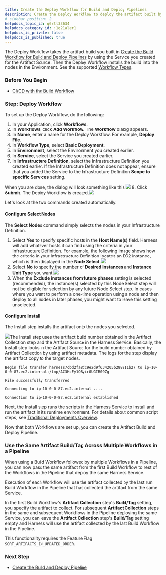 ```yaml
---
title: Create the Deploy Workflow for Build and Deploy Pipelines
description: Create the Deploy Workflow to deploy the artifact built by the Build Workflow.
# sidebar_position: 2
helpdocs_topic_id: q6rtl33634
helpdocs_category_id: j1q21aler1
helpdocs_is_private: false
helpdocs_is_published: true
---
```


The Deploy Workflow takes the artifact build you built in [Create the Build Workflow for Build and Deploy Pipelines](/article/obqhjaabnl-3-build-workflow) by using the Service you created for the Artifact Source. Then the Deploy Workflow installs the build into the nodes in the Environment. See the supported [Workflow Types](/article/m220i1tnia-workflow-configuration#workflow_types).

### Before You Begin

* [CI/CD with the Build Workflow](/article/wqytbv2bfd-ci-cd-with-the-build-workflow)

### Step: Deploy Workflow

To set up the Deploy Workflow, do the following:

1. In your Application, click **Workflows**.
2. In **Workflows**, click **Add Workflow**. The **Workflow** dialog appears.
3. In **Name**, enter a name for the Deploy Workflow. For example, **Deploy File**.
4. In **Workflow Type**, select **Basic Deployment**.
5. In **Environment**, select the Environment you created earlier.
6. In **Service**, select the Service you created earlier.
7. In **Infrastructure Definition**, select the Infrastructure Definition you created earlier. If the Infrastructure Definition does not appear, ensure that you added the Service to the Infrastructure Definition **Scope to specific Services** setting.  
  
When you are done, the dialog will look something like this.![](https://files.helpdocs.io/kw8ldg1itf/other/1568331803338/image.png)
8. Click **Submit**. The Deploy Workflow is created.![](https://files.helpdocs.io/kw8ldg1itf/other/1568331856619/image.png)

Let's look at the two commands created automatically.

#### Configure Select Nodes

The **Select Nodes** command simply selects the nodes in your Infrastructure Definition.

1. Select **Yes** to specify specific hosts in the **Host Name(s)** field. Harness will add whatever hosts it can find using the criteria in your Infrastructure Definition. For example, the following image shows how the criteria in your Infrastructure Definition locates an EC2 instance, which is then displayed in the **Node Select**.![](https://files.helpdocs.io/kw8ldg1itf/articles/q6rtl33634/1580235173953/image.png)
2. Select **No** to specify the number of **Desired Instances** and **Instance Unit Type** you want.![](https://files.helpdocs.io/kw8ldg1itf/articles/apwbji6gk5/1598891485455/screenshot-2020-08-31-at-9-45-12-pm.png)
3. When the **Exclude instances from future phases** setting is selected (recommended), the instance(s) selected by this Node Select step will not be eligible for selection by any future Node Select step. In cases where you want to perform a one-time operation using a node and then deploy to all nodes in later phases, you might want to leave this setting unselected.

#### Configure Install

The Install step installs the artifact onto the nodes you selected.

![](https://files.helpdocs.io/kw8ldg1itf/articles/q6rtl33634/1580235247881/image.png)The Install step uses the artifact build number obtained in the Artifact Collection step and the Artifact Source in the Harness Service. Basically, the Install step looks in the Artifact Source for the build number obtained by Artifact Collection by using artifact metadata. The logs for the step display the artifact copy to the target nodes.


```
Begin file transfer harness7cbd2fa8dc9e2d9f634205b288811b27 to ip-10-0-0-87.ec2.internal:/tmp/AC3HcFy1QByir0UGIR09Zg  
  
File successfully transferred  
  
Connecting to ip-10-0-0-87.ec2.internal ....  
  
Connection to ip-10-0-0-87.ec2.internal established
```
Next, the Install step runs the scripts in the Harness Service to install and run the artifact in its runtime environment. For details about common script steps, see [Traditional Deployments Overview](/article/6pwni5f9el-traditional-deployments-overview).

Now that both Workflows are set up, you can create the Artifact Build and Deploy Pipeline.

### Use the Same Artifact Build/Tag Across Multiple Workflows in a Pipeline

When using a Build Workflow followed by multiple Workflows in a Pipeline, you can now pass the same artifact from the first Build Workflow to rest of the Workflows in the Pipeline that deploy the same Harness Service.

Execution of each Workflow will use the artifact collected by the last run Build Workflow in the Pipeline that has collected the artifact from the same Service.

In the first Build Workflow's **Artifact Collection** step's **Build/Tag** setting, you specify the artifact to collect. For subsequent **Artifact Collection** steps in the same and subsequent Workflows in the Pipeline deploying the same Service, you can leave the **Artifact Collection** step's **Build/Tag** setting empty and Harness will use the artifact collected by the last Build Workflow in the Pipeline.

This functionality requires the Feature Flag `SORT_ARTIFACTS_IN_UPDATED_ORDER`.

### Next Step

* [Create the Build and Deploy Pipeline](/article/slkhuejdkw-6-artifact-build-and-deploy-pipelines)

